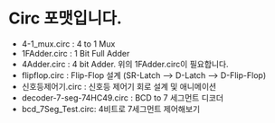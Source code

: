 # Circ 포맷입니다.

   * 4-1_mux.circ : 4 to 1 Mux
   * 1FAdder.circ : 1 Bit Full Adder
   * 4Adder.circ : 4 bit Adder. 위의 1FAdder.circ이 필요합니다.
   * flipflop.circ : Flip-Flop 설계 (SR-Latch --> D-Latch --> D-Flip-Flop)
   * 신호등제어기.circ : 신호등 제어기 회로 설계 및 애니메이션
   * decoder-7-seg-74HC49.circ : BCD to 7 세그먼트 디코더
   * bcd_7Seg_Test.circ: 4비트로 7세그먼트 제어해보기
   
   
